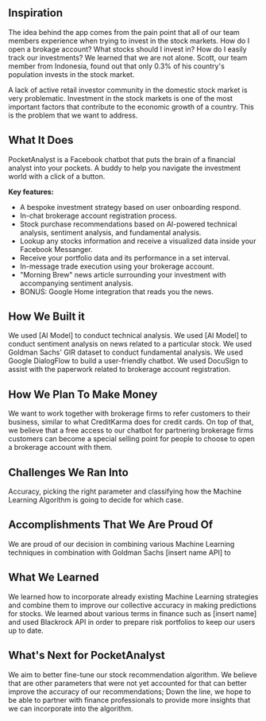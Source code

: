 ## Inspiration
The idea behind the app comes from the pain point that all of our team members experience when trying to invest in the stock markets. How do I open a brokage account? What stocks should I invest in? How do I easily track our investments? We learned that we are not alone. Scott, our team member from Indonesia, found out that only 0.3% of his country's population invests in the stock market. 

A lack of active retail investor community in the domestic stock market is very problematic. Investment in the stock markets is one of the most important factors that contribute to the economic growth of a country. This is the problem that we want to address.

## What It Does
PocketAnalyst is a Facebook chatbot that puts the brain of a financial analyst into your pockets. A buddy to help you navigate the investment world with a click of a button.

**Key features:**
- A bespoke investment strategy based on user onboarding respond.
- In-chat brokerage account registration process.
- Stock purchase recommendations based on AI-powered technical analysis, sentiment analysis, and fundamental analysis.
- Lookup any stocks information and receive a visualized data inside your Facebook Messanger.
- Receive your portfolio data and its performance in a set interval.
- In-message trade execution using your brokerage account.
- "Morning Brew" news article surrounding your investment with accompanying sentiment analysis.
- BONUS: Google Home integration that reads you the news.

## How We Built it
We used [AI Model] to conduct technical analysis.
We used [AI Model] to conduct sentiment analysis on news related to a particular stock.
We used Goldman Sachs' GIR dataset to conduct fundamental analysis.
We used Google DialogFlow to build a user-friendly chatbot.
We used DocuSign to assist with the paperwork related to brokerage account registration.

## How We Plan To Make Money
We want to work together with brokerage firms to refer customers to their business, similar to what CreditKarma does for credit cards. On top of that, we believe that a free access to our chatbot for partnering brokerage firms customers can become a special selling point for people to choose to open a brokerage account with them. 

## Challenges We Ran Into
Accuracy, picking the right parameter and classifying how the Machine Learning Algorithm is going to decide for which case.

## Accomplishments That We Are Proud Of
We are proud of our decision in combining various Machine Learning techniques in combination with Goldman Sachs [insert name API] to 

## What We Learned
We learned how to incorporate already existing Machine Learning strategies and combine them to improve our collective accuracy in making predictions for stocks. We learned about various terms in finance such as [insert name] and used Blackrock API in order to prepare risk portfolios to keep our users up to date.

## What's Next for PocketAnalyst
We aim to better fine-tune our stock recommendation algorithm. We believe that are other parameters that were not yet accounted for that can better improve the accuracy of our recommendations; Down the line, we hope to be able to partner with finance professionals to provide more insights that we can incorporate into the algorithm.
